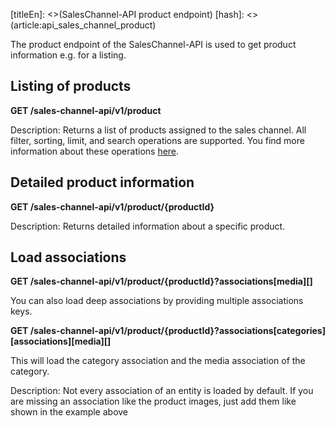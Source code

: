 [titleEn]: <>(SalesChannel-API product endpoint)
[hash]: <>(article:api_sales_channel_product)

The product endpoint of the SalesChannel-API is used to get product information e.g. for a listing.

## Listing of products

**GET /sales-channel-api/v1/product**

Description: Returns a list of products assigned to the sales channel.
All filter, sorting, limit, and search operations are supported.
You find more information about these operations [here](./../3-api/050-filter-search-limit.md).

## Detailed product information

**GET /sales-channel-api/v1/product/{productId}**

Description: Returns detailed information about a specific product.

## Load associations

**GET /sales-channel-api/v1/product/{productId}?associations[media][]**

You can also load deep associations by providing multiple associations keys.

**GET /sales-channel-api/v1/product/{productId}?associations[categories][associations][media][]**

This will load the category association and the media association of the category.     

Description: Not every association of an entity is loaded by default.
If you are missing an association like the product images, just add them like shown in the example above
